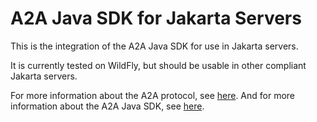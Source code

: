 # A2A Java SDK for Jakarta Servers

This is the integration of the A2A Java SDK for use in Jakarta servers.

It is currently tested on WildFly, but should be usable in other compliant Jakarta servers. 

For more information about the A2A protocol, see [here](https://a2aproject.github.io/A2A/latest/). 
And for more information about the A2A Java SDK, see [here](https://github.com/a2aproject/a2a-java).






